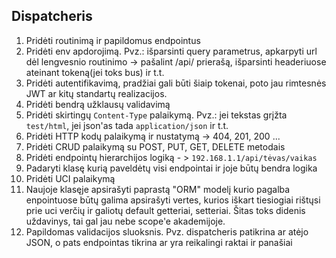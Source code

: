 ## Dispatcheris
1. Pridėti routinimą ir papildomus endpointus
2. Pridėti env apdorojimą. Pvz.: išparsinti query parametrus, apkarpyti url dėl lengvesnio routinimo -> pašalint /api/ prierašą, išparsinti headeriuose ateinant tokeną(jei toks bus) ir t.t.
3. Pridėti autentifikavimą, pradžiai gali būti šiaip tokenai, poto jau rimtesnės JWT ar kitų standartų realizacijos.
4. Pridėti bendrą užklausų validavimą
5. Pridėti skirtingų `Content-Type` palaikymą. Pvz.: jei tekstas grįžta `test/html`, jei json'as tada `application/json` ir t.t.
6. Pridėti HTTP kodų palaikymą ir nustatymą -> 404, 201, 200 ...
7. Pridėti CRUD palaikymą su POST, PUT, GET, DELETE metodais
8. Pridėti endpointų hierarchijos logiką - > `192.168.1.1/api/tėvas/vaikas`
9. Padaryti klasę kurią paveldėtų visi endpointai ir joje būtų bendra logika
10. Pridėti UCI palaikymą
11. Naujoje klasęje apsirašyti paprastą "ORM" modelį kurio pagalba enpointuose būtų galima apsirašyti vertes, kurios iškart tiesiogiai rištųsi prie uci verčių ir galiotų default getteriai, setteriai. Šitas toks didenis uždavinys, tai gal jau nebe scope'e akademijoje.
12. Papildomas validacijos sluoksnis. Pvz. dispatcheris patikrina ar atėjo JSON, o pats endpointas tikrina ar yra reikalingi raktai ir panašiai